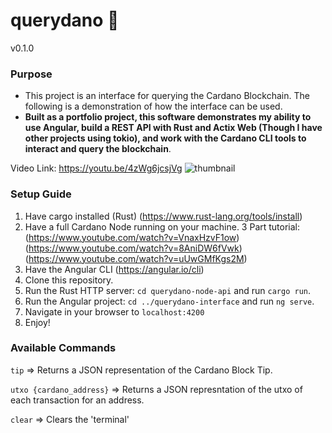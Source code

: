 # querydano :receipt:
v0.1.0

### Purpose
- This project is an interface for querying the Cardano Blockchain. The following is a demonstration of how the interface can be used.
- **Built as a portfolio project, this software demonstrates my ability to use Angular, build a REST API with Rust and Actix Web (Though I have other projects using tokio), and work with the Cardano CLI tools to interact and query the blockchain**.

Video Link: https://youtu.be/4zWg6jcsjVg
![thumbnail](https://user-images.githubusercontent.com/69766831/232885458-a0075ac2-a32b-431b-aca3-2d5d6407bcae.png)

### Setup Guide
1. Have cargo installed (Rust) (https://www.rust-lang.org/tools/install)
2. Have a full Cardano Node running on your machine. 3 Part tutorial: (https://www.youtube.com/watch?v=VnaxHzvF1ow) (https://www.youtube.com/watch?v=8AniDW6fVwk) (https://www.youtube.com/watch?v=uUwGMfKgs2M)
3. Have the Angular CLI (https://angular.io/cli)
4. Clone this repository.
5. Run the Rust HTTP server: `cd querydano-node-api` and run `cargo run`.
6. Run the Angular project: `cd ../querydano-interface` and run `ng serve`.
7. Navigate in your browser to `localhost:4200`
8. Enjoy!

### Available Commands
`tip` => Returns a JSON representation of the Cardano Block Tip.

`utxo {cardano_address}` => Returns a JSON represntation of the utxo of each transaction for an address.

`clear` => Clears the 'terminal'
